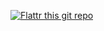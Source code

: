 [![Flattr this git repo](http://api.flattr.com/button/flattr-badge-large.png)](https://flattr.com/submit/auto?user_id=koder&url=https://github.com/saimanoj/WordPlay&title=WordPlay&language=en_GB&tags=github&category=software) 